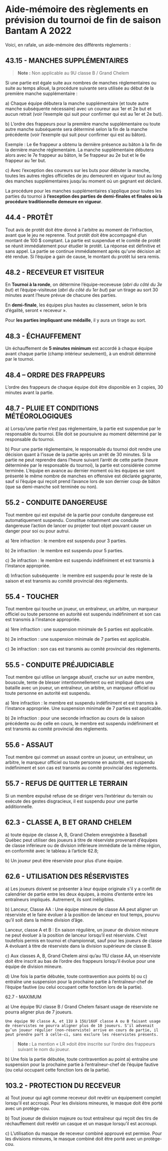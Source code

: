 # Aide-mémoire des règlements en prévision du tournoi de fin de saison Bantam A 2022

Voici, en rafale, un aide-mémoire des différents règlements :

## 43.15 - MANCHES SUPPLÉMENTAIRES

> **Note :** Non applicable au 9U classe B / Grand Chelem

Si une partie est égale suite aux nombres de manches réglementaires ou suite au temps alloué, la procédure
suivante sera utilisée au début de la première manche supplémentaire :

a) Chaque équipe débutera la manche supplémentaire (et toute autre manche subséquente nécessaire) avec un coureur aux 1er et 2e but et aucun retrait (voir l’exemple qui suit pour confirmer qui est au 1er et 2e but).

b) L’ordre des frappeurs pour la première manche supplémentaire ou toute autre manche subséquente sera déterminé selon la fin de la manche précédente (voir l’exemple qui suit pour confirmer qui est au bâton).
  
Exemple : Le 6e frappeur a obtenu la dernière présence au bâton à la fin de la dernière manche réglementaire. La manche supplémentaire débutera alors avec le 7e frappeur au bâton, le 5e frappeur au 2e but et le 6e frappeur au 1er but.

c) Avec l’exception des coureurs sur les buts pour débuter la manche, toutes les autres règles officielles de jeu demeurent en vigueur tout au long des manches supplémentaires jusqu’au moment où un gagnant est déclaré.

La procédure pour les manches supplémentaires s’applique pour toutes les parties du tournoi à __l’exception des parties de demi-finales et finales où la procédure traditionnelle demeure en vigueur__.

## 44.4 - PROTÊT

Tout avis de protêt doit être donné à l'arbitre au moment de l'infraction, avant que le jeu ne reprenne. Tout
protêt doit être accompagné d’un montant de 100 $ comptant. La partie est suspendue et le comité de protêt se
réunit immédiatement pour étudier le protêt. La réponse est définitive et sans appel. La partie se continue
immédiatement après qu'une décision ait été rendue. Si l’équipe a gain de cause, le montant du protêt lui sera
remis.

## 48.2 - RECEVEUR ET VISITEUR

En __Tournoi à la ronde__, on détermine l’équipe-receveuse (_abri du côté du 3e but_) et l’équipe-visiteuse (_abri du côté du 1er but_) par un tirage au sort 30 minutes avant l’heure prévue de chacune des parties.

En __demi-finale__, les équipes plus hautes au classement, selon le bris d’égalité, seront « receveur ».

Pour __les parties impliquant une médaille__, il y aura un tirage au sort.

## 48.3 - ÉCHAUFFEMENT

Un échauffement de __5 minutes minimum__ est accordé à chaque équipe avant chaque partie (champ intérieur seulement), à un endroit déterminé par le tournoi.

## 48.4 – ORDRE DES FRAPPEURS

L’ordre des frappeurs de chaque équipe doit être disponible en 3 copies, 30 minutes avant la partie.

## 48.7 - PLUIE ET CONDITIONS MÉTÉOROLOGIQUES

a) Lorsqu’une partie n’est pas réglementaire, la partie est suspendue par le responsable du tournoi. Elle doit se poursuivre au moment déterminé par le responsable du tournoi.

b) Pour une partie réglementaire, le responsable du tournoi doit rendre une décision quant à l’issue de la partie après un arrêt de 30 minutes. Si la partie ne peut reprendre dans l’heure suivant l’arrêt de cette partie (heure déterminée par le responsable du tournoi), la partie est considérée comme terminée.
L’équipe en avance au dernier moment où les équipes se sont présenté le même nombre de manches en offensive est déclarée gagnante, sauf si l’équipe qui reçoit prend l’avance lors de son dernier coup de bâton (que sa demi-manche soit terminée ou non).

## 55.2 - CONDUITE DANGEREUSE

Tout membre qui est expulsé de la partie pour conduite dangereuse est automatiquement suspendu. Constitue notamment une conduite dangereuse l’action de lancer ou projeter tout objet pouvant causer un danger pour soi ou pour autrui.

a) 1ère infraction : le membre est suspendu pour 3 parties.

b) 2e infraction : le membre est suspendu pour 5 parties.

c) 3e infraction : le membre est suspendu indéfiniment et est transmis à l’instance appropriée.

d) Infraction subséquente : le membre est suspendu pour le reste de la saison et est transmis au comité provincial des règlements.

## 55.4 - TOUCHER

Tout membre qui touche un joueur, un entraîneur, un arbitre, un marqueur officiel ou toute personne en autorité est suspendu indéfiniment et son cas est transmis à l’instance appropriée.

a) 1ère infraction : une suspension minimale de 5 parties est applicable.

b) 2e infraction : une suspension minimale de 7 parties est applicable.

c) 3e infraction : son cas est transmis au comité provincial des règlements.

## 55.5 - CONDUITE PRÉJUDICIABLE

Tout membre qui utilise un langage abusif, crache sur un autre membre, bouscule, tente de blesser intentionnellement ou est impliqué dans une bataille avec un joueur, un entraîneur, un arbitre, un marqueur officiel ou toute personne en autorité est suspendu.

a) 1ère infraction : le membre est suspendu indéfiniment et est transmis à l’instance appropriée. Une suspension minimale de 7 parties est applicable.

b) 2e infraction : pour une seconde infraction au cours de la saison précédente ou de celle en cours, le membre est suspendu indéfiniment et est transmis au comité provincial des règlements.

## 55.6 - ASSAUT

Tout membre qui commet un assaut contre un joueur, un entraîneur, un arbitre, le marqueur officiel ou toute personne en autorité, est suspendu indéfiniment et son cas est transmis au comité provincial des règlements.

## 55.7 - REFUS DE QUITTER LE TERRAIN

Si un membre expulsé refuse de se diriger vers l’extérieur du terrain ou exécute des gestes disgracieux, il est suspendu pour une partie additionnelle.

## 62.3 - CLASSE A, B ET GRAND CHELEM

a) toute équipe de classe A, B, Grand Chelem enregistrée à Baseball Québec peut utiliser des joueurs à titre de réserviste provenant d’équipes de classe inférieure ou de division inférieure immédiate de la même région, en conformité avec le tableau à l’article 62.8;

b) Un joueur peut être réserviste pour plus d’une équipe.

## 62.6 - UTILISATION DES RÉSERVISTES

a) Les joueurs doivent se présenter à leur équipe originale s'il y a conflit de calendrier de partie entre les deux équipes, à moins d’entente entre les entraîneurs impliqués. Autrement, ils sont inéligibles.

b) Lanceur, Classe AA : Une équipe mineure de classe AA peut aligner un réserviste et le faire évoluer à la position de lanceur en tout temps, pourvu qu’il soit dans la même division d’âge.

Lanceur, classe A et B : En saison régulière, un joueur de division mineure ne peut évoluer à la position de lanceur lorsqu’il est réserviste. C’est toutefois permis en tournoi et championnat, sauf pour les joueurs de classe A évoluant à titre de réserviste dans la division supérieure de classe B.

c) Aux classes A, B, Grand Chelem ainsi qu’au 11U classe AA, un réserviste doit être inscrit au bas de l’ordre des frappeurs lorsqu’il évolue pour une équipe de division mineure.

d) Une fois la partie débutée, toute contravention aux points b) ou c) entraîne une suspension pour la prochaine partie à l’entraîneur-chef de l’équipe fautive (ou celui occupant cette fonction lors de la partie).

62.7 - MAXIMUM

a) Une équipe 9U classe B / Grand Chelem faisant usage de réserviste ne pourra aligner plus de 7 joueurs.

    Une équipe 9U classe A, et 11U à 15U/16UF classe A ou B faisant usage de réservistes ne pourra aligner plus de 10 joueurs. S’il advenait qu’un joueur régulier (non-réserviste) arrive en cours de partie, il peut prendre part à celle-ci, sans exclure les réservistes présents.

> **Note :** La mention « LR »doit être inscrite sur l’ordre des frappeurs suivant le nom du joueur.

b) Une fois la partie débutée, toute contravention au point a) entraîne une suspension pour la prochaine
partie à l’entraîneur-chef de l’équipe fautive (ou celui occupant cette fonction lors de la partie).

## 103.2 - PROTECTION DU RECEVEUR

a) Tout joueur qui agit comme receveur doit revêtir un équipement complet lorsqu’il est accroupi. Pour les divisions mineures, le masque doit être porté avec un protège-cou.

b) Tout joueur de division majeure ou tout entraîneur qui reçoit des tirs de réchauffement doit revêtir un casque et un masque lorsqu’il est accroupi.

c) L’utilisation du masque de receveur combiné approuvé est permise. Pour les divisions mineures, le
masque combiné doit être porté avec un protège-cou.
